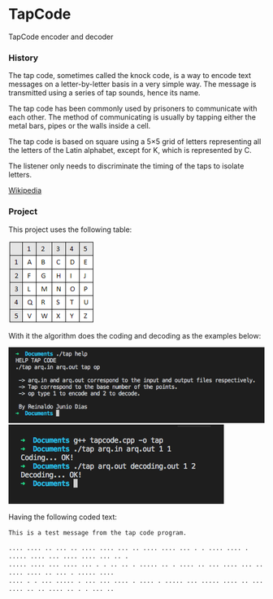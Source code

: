 # TapCode
TapCode encoder and decoder


### History

The tap code, sometimes called the knock code, is a way to encode text messages on a letter-by-letter basis in a very simple way. The message is transmitted using a series of tap sounds, hence its name.

The tap code has been commonly used by prisoners to communicate with each other. The method of communicating is usually by tapping either the metal bars, pipes or the walls inside a cell.

The tap code is based on square using a 5×5 grid of letters representing all the letters of the Latin alphabet, except for K, which is represented by C.

The listener only needs to discriminate the timing of the taps to isolate letters.

[Wikipedia](https://en.wikipedia.org/wiki/Tap_code)


### Project

This project uses the following table:

![](tapcode.png)

With it the algorithm does the coding and decoding as the examples below:

![](help.png)
![](exemple.png)

Having the following coded text:

```
This is a test message from the tap code program.
```
 
 ```
.... .... .. ... .. .... .... ... .. .... .... ... . . .... .... . ..... .... ... .... .... ... .. . 
..... .... ... .... ... . . .. .. . ..... .. . .... .. ... .... ... .. .... .... .. ... . ..... .... 
.... . . ... ..... . ... ... .... . .... . ..... ... ..... .... .. ... .... .. .. .... .. . . ... .. 

```
